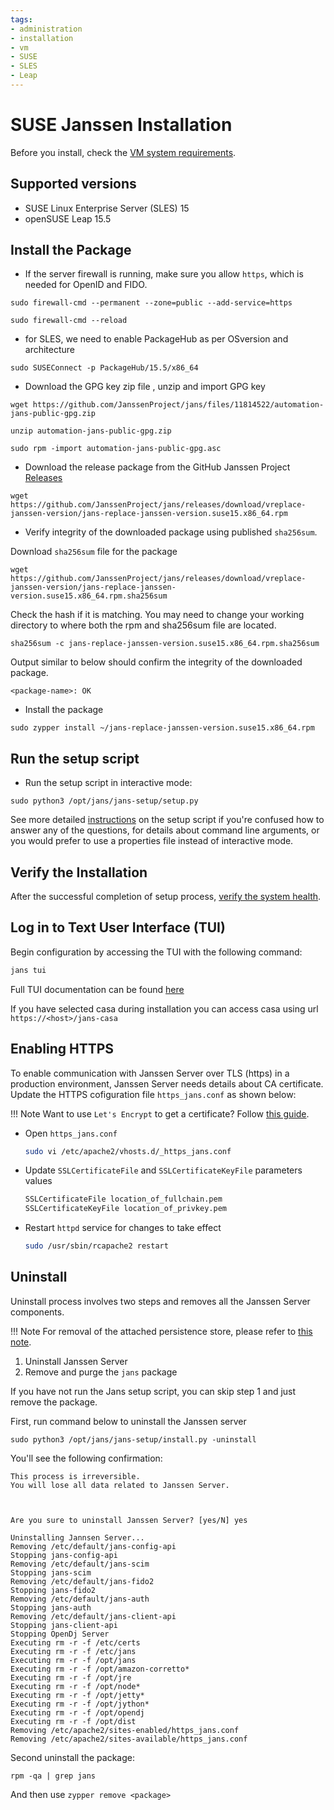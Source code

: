 ```yaml
---
tags:
- administration
- installation
- vm
- SUSE
- SLES
- Leap
---
```


# SUSE Janssen Installation

Before you install, check the [VM system requirements](vm-requirements.md).

## Supported versions

- SUSE Linux Enterprise Server (SLES) 15
- openSUSE Leap 15.5

## Install the Package

- If the server firewall is running, make sure you allow `https`, which is
needed for OpenID and FIDO.

```shell
sudo firewall-cmd --permanent --zone=public --add-service=https
```

```shell
sudo firewall-cmd --reload
```

- for SLES, we need to enable PackageHub as per OSversion and architecture
```
sudo SUSEConnect -p PackageHub/15.5/x86_64

```
- Download the GPG key zip file , unzip and import GPG key

```shell
wget https://github.com/JanssenProject/jans/files/11814522/automation-jans-public-gpg.zip
```

```shell
unzip automation-jans-public-gpg.zip
```

```shell
sudo rpm -import automation-jans-public-gpg.asc
```

- Download the release package from the GitHub Janssen Project
  [Releases](https://github.com/JanssenProject/jans/releases)

```shell
wget https://github.com/JanssenProject/jans/releases/download/vreplace-janssen-version/jans-replace-janssen-version.suse15.x86_64.rpm
```

- Verify integrity of the downloaded package using published `sha256sum`.

Download `sha256sum` file for the package

```shell
wget https://github.com/JanssenProject/jans/releases/download/vreplace-janssen-version/jans-replace-janssen-version.suse15.x86_64.rpm.sha256sum
```

Check the hash if it is matching. You may need to change your working directory
to where both the rpm and sha256sum file are located.

```shell
sha256sum -c jans-replace-janssen-version.suse15.x86_64.rpm.sha256sum
```

Output similar to below should confirm the integrity of the downloaded package.

```text
<package-name>: OK
```

- Install the package

```
sudo zypper install ~/jans-replace-janssen-version.suse15.x86_64.rpm
```

## Run the setup script

- Run the setup script in interactive mode:

```
sudo python3 /opt/jans/jans-setup/setup.py
```

See more detailed [instructions](../setup.md) on the setup script if you're
confused how to answer any of the questions, for details about command line
arguments, or you would prefer to use a properties file instead of
interactive mode.


## Verify the Installation

After the successful completion of setup process,
[verify the system health](../install-faq.md#after-installation-how-do-i-verify-that-the-janssen-server-is-up-and-running).

## Log in to Text User Interface (TUI)

Begin configuration by accessing the TUI with the following command:

```bash
jans tui
```

Full TUI documentation can be found [here](../../config-guide/config-tools/jans-tui/README.md)

If you have selected casa during installation you can access casa using url ```https://<host>/jans-casa```

## Enabling HTTPS

To enable communication with Janssen Server over TLS (https) in a production
environment, Janssen Server needs details about CA certificate. Update the
HTTPS cofiguration file `https_jans.conf` as shown below:

!!! Note
    Want to use `Let's Encrypt` to get a certificate? Follow [this guide](../../../contribute/developer-faq.md#how-to-get-certificate-from-lets-encrypt).

- Open `https_jans.conf`
  ```bash
  sudo vi /etc/apache2/vhosts.d/_https_jans.conf
  ```

- Update `SSLCertificateFile` and `SSLCertificateKeyFile` parameters values
  ```bash
  SSLCertificateFile location_of_fullchain.pem
  SSLCertificateKeyFile location_of_privkey.pem
  ```

- Restart `httpd` service for changes to take effect
  ```bash
  sudo /usr/sbin/rcapache2 restart
  ```

## Uninstall

Uninstall process involves two steps and removes all the Janssen Server components.

!!! Note
    For removal of the attached persistence store, please refer to [this note](../install-faq.md#does-the-janssen-server-uninstall-process-remove-the-data-store-as-well).

1. Uninstall Janssen Server
2. Remove and purge the `jans` package

If you have not run the Jans setup script, you can skip step 1 and just remove
the package.

First, run command below to uninstall the Janssen server

```
sudo python3 /opt/jans/jans-setup/install.py -uninstall
```

You'll see the following confirmation:

```
This process is irreversible.
You will lose all data related to Janssen Server.



Are you sure to uninstall Janssen Server? [yes/N] yes

Uninstalling Jannsen Server...
Removing /etc/default/jans-config-api
Stopping jans-config-api
Removing /etc/default/jans-scim
Stopping jans-scim
Removing /etc/default/jans-fido2
Stopping jans-fido2
Removing /etc/default/jans-auth
Stopping jans-auth
Removing /etc/default/jans-client-api
Stopping jans-client-api
Stopping OpenDj Server
Executing rm -r -f /etc/certs
Executing rm -r -f /etc/jans
Executing rm -r -f /opt/jans
Executing rm -r -f /opt/amazon-corretto*
Executing rm -r -f /opt/jre
Executing rm -r -f /opt/node*
Executing rm -r -f /opt/jetty*
Executing rm -r -f /opt/jython*
Executing rm -r -f /opt/opendj
Executing rm -r -f /opt/dist
Removing /etc/apache2/sites-enabled/https_jans.conf
Removing /etc/apache2/sites-available/https_jans.conf

```

Second uninstall the package:

```
rpm -qa | grep jans
```

And then use `zypper remove <package>`
